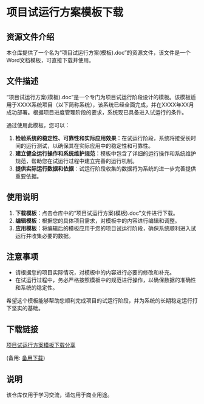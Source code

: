# 项目试运行方案模板下载

## 资源文件介绍

本仓库提供了一个名为“项目试运行方案(模板).doc”的资源文件，该文件是一个Word文档模板，可直接下载并使用。

## 文件描述

“项目试运行方案(模板).doc”是一个专门为项目试运行阶段设计的模板。该模板适用于XXXX系统项目（以下简称系统），该系统已经全面完成，并在XXXX年XX月成功部署。根据项目进度管理阶段的要求，系统现已具备进入试运行的条件。

通过使用此模板，您可以：

1. **检验系统的稳定性、可靠性和实际应用效果**：在试运行阶段，系统将接受长时间的运行测试，以确保其在实际应用中的稳定性和可靠性。
2. **建立健全运行操作和系统维护规范**：模板中包含了详细的运行操作和系统维护规范，帮助您在试运行过程中建立完善的运行机制。
3. **提供实际运行数据和依据**：试运行阶段收集的数据将为系统的进一步完善提供重要依据。

## 使用说明

1. **下载模板**：点击仓库中的“项目试运行方案(模板).doc”文件进行下载。
2. **编辑模板**：根据您的具体项目需求，对模板中的内容进行编辑和调整。
3. **应用模板**：将编辑后的模板应用于您的项目试运行阶段，确保系统顺利进入试运行并收集必要的数据。

## 注意事项

- 请根据您的项目实际情况，对模板中的内容进行必要的修改和补充。
- 在试运行过程中，务必严格按照模板中的规范进行操作，以确保数据的准确性和系统的稳定性。

希望这个模板能够帮助您顺利完成项目的试运行阶段，并为系统的长期稳定运行打下坚实的基础。

## 下载链接
[项目试运行方案模板下载分享]() 

(备用: [备用下载](https://pan.baidu.com/s/15n6vfI-6VjyVTxAUFy93tg?pwd=1234))

## 说明

该仓库仅用于学习交流，请勿用于商业用途。
